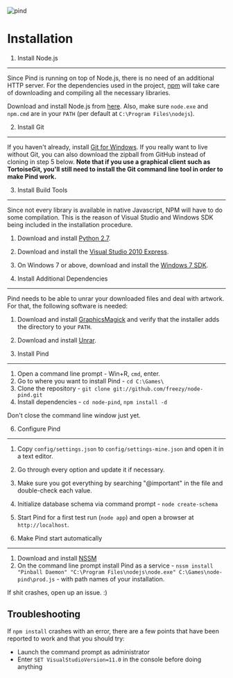 ![pind](https://raw.github.com/freezy/node-pind/gh-pages/img/hipsterlogo-install.png)

Installation
============

1. Install Node.js
------------------
Since Pind is running on top of Node.js, there is no need of an additional
HTTP server. For the dependencies used in the project,
[npm](https://github.com/isaacs/npm) will take care of downloading and
compiling all the necessary libraries.

Download and install Node.js from [here](http://nodejs.org/). Also, make sure
`node.exe` and `npm.cmd` are in your `PATH` (per default at `C:\Program Files\nodejs`).


2. Install Git
--------------
If you haven't already, install [Git for Windows](https://code.google.com/p/msysgit/downloads/list?q=full+installer+official+git). If you really want
to live without Git, you can also download the zipball from GitHub instead of
cloning in step 5 below. **Note that if you use a graphical client such as TortoiseGit, you'll still need
to install the Git command line tool in order to make Pind work.**


3. Install Build Tools
----------------------

Since not every library is available in native Javascript, NPM will have to do
some compilation. This is the reason of Visual Studio and Windows SDK being
included in the installation procedure.

1. Download and install [Python 2.7](http://www.python.org/download/releases/2.7.5/).
2. Download and install the [Visual Studio 2010 Express](http://go.microsoft.com/?linkid=9709949).
3. On Windows 7 or above, download and install the
   [Windows 7 SDK](http://www.microsoft.com/en-us/download/details.aspx?id=8279).


4. Install Additional Dependencies
----------------------------------

Pind needs to be able to unrar your downloaded files and deal with artwork. For
that, the following software is needed:

1. Download and install [GraphicsMagick](http://www.graphicsmagick.org/download.html)
   and verify that the installer adds the directory to your `PATH`.
2. Download and install [Unrar](http://gnuwin32.sourceforge.net/downlinks/unrar.php).


5. Install Pind
---------------
1. Open a command line prompt - Win+R, `cmd`, enter.
2. Go to where you want to install Pind  - `cd C:\Games\`
3. Clone the repository - `git clone git://github.com/freezy/node-pind.git`
4. Install dependencies - `cd node-pind`, `npm install -d`

Don't close the command line window just yet.


6. Configure Pind
-----------------
1. Copy `config/settings.json` to `config/settings-mine.json` and open it in a text editor.
2. Go through every option and update it if necessary.
3. Make sure you got everything by searching "@important" in the file and double-check each value.
3. Initialize database schema via command prompt - `node create-schema`
4. Start Pind for a first test run (`node app`) and open a browser at
   `http://localhost`.


7. Make Pind start automatically
---------------------------------

1. Download and install [NSSM](http://nssm.cc/)
2. On the command line prompt install Pind as a service - `nssm install "Pinball Daemon" "C:\Program Files\nodejs\node.exe" C:\Games\node-pind\prod.js` - with path names
of your installation.


If shit crashes, open up an issue. :)


Troubleshooting
---------------

If `npm install` crashes with an error, there are a few points that have been reported to work and that you should try:

* Launch the command prompt as administrator
* Enter `SET VisualStudioVersion=11.0` in the console before doing anything
